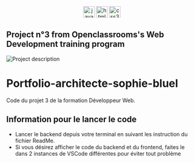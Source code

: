 <div align="center">
  <img src="https://skillicons.dev/icons?i=js" height="30" alt="javascript logo"  />
  <img src="https://cdn.jsdelivr.net/gh/devicons/devicon/icons/html5/html5-original.svg" height="30" alt="html5 logo"  />
  <img src="https://cdn.jsdelivr.net/gh/devicons/devicon/icons/css3/css3-original.svg" height="30" alt="css3 logo"  />
</div>
  
  ## Project n°3 from Openclassrooms's Web Development training program

<img align="center" src="https://i.ibb.co/47Fj2GJ/2024-05-06-21-18-52.png" alt="Project description"/>


<br>

# Portfolio-architecte-sophie-bluel

Code du projet 3 de la formation Développeur Web.

## Information pour le lancer le code

 - Lancer le backend depuis votre terminal en suivant les instruction du fichier ReadMe.
 - Si vous désirez afficher le code du backend et du frontend, faites le dans 2 instances de VSCode différentes pour éviter tout problème
